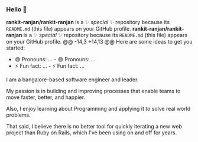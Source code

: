 ### Hello 👋


**rankit-ranjan/rankit-ranjan** is a ✨ _special_ ✨ repository because its `README.md` (this file) appears on your GitHub profile.	**rankit-ranjan/rankit-ranjan** is a ✨ _special_ ✨ repository because its `README.md` (this file) appears on your GitHub profile.
@@ -14,3 +14,13 @@ Here are some ideas to get you started:
- 😄 Pronouns: ...	- 😄 Pronouns: ...
- ⚡ Fun fact: ...	- ⚡ Fun fact: ...

I am a bangalore-based software engineer and leader.

My passion is in building and improving processes that enable teams to move faster, better, and happier.

Also, I enjoy learning about Programming and applying it to solve real world problems.

That said, I believe there is no better tool for quickly iterating a new web project than Ruby on Rails, which I’ve been using on and off for years.
